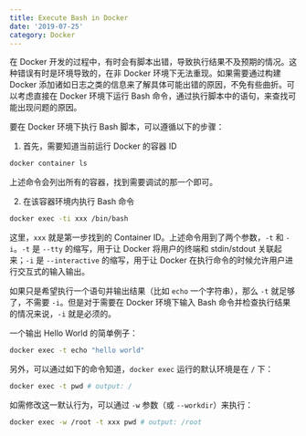 ```yaml
---
title: Execute Bash in Docker
date: '2019-07-25'
category: Docker
---
```


在 Docker 开发的过程中，有时会有脚本出错，导致执行结果不及预期的情况。这种错误有时是环境导致的，在非 Docker 环境下无法重现。如果需要通过构建 Docker 添加诸如日志之类的信息来了解具体可能出错的原因，不免有些曲折。可以考虑直接在 Docker 环境下运行 Bash 命令，通过执行脚本中的语句，来查找可能出现问题的原因。

要在 Docker 环境下执行 Bash 脚本，可以遵循以下的步骤：

1. 首先，需要知道当前运行 Docker 的容器 ID

```bash
docker container ls
```

上述命令会列出所有的容器，找到需要调试的那一个即可。

2. 在该容器环境内执行 Bash 命令

```bash
docker exec -ti xxx /bin/bash
```

这里，`xxx` 就是第一步找到的 Container ID。上述命令用到了两个参数，`-t` 和 `-i`。`-t` 是 `--tty` 的缩写，用于让 Docker 将用户的终端和 stdin/stdout 关联起来；`-i` 是 `--interactive` 的缩写，用于让 Docker 在执行命令的时候允许用户进行交互式的输入输出。

如果只是希望执行一个语句并输出结果（比如 `echo` 一个字符串），那么 `-t` 就足够了，不需要 `-i`。但是对于需要在 Docker 环境下输入 Bash 命令并检查执行结果的情况来说，`-i` 就是必须的。

一个输出 Hello World 的简单例子：

```bash
docker exec -t echo "hello world"
```

另外，可以通过如下的命令知道，`docker exec` 运行的默认环境是在 `/` 下：

```bash
docker exec -t pwd # output: /
```

如需修改这一默认行为，可以通过 `-w` 参数（或 `--workdir`）来执行：

```bash
docker exec -w /root -t xxx pwd # output: /root
```
